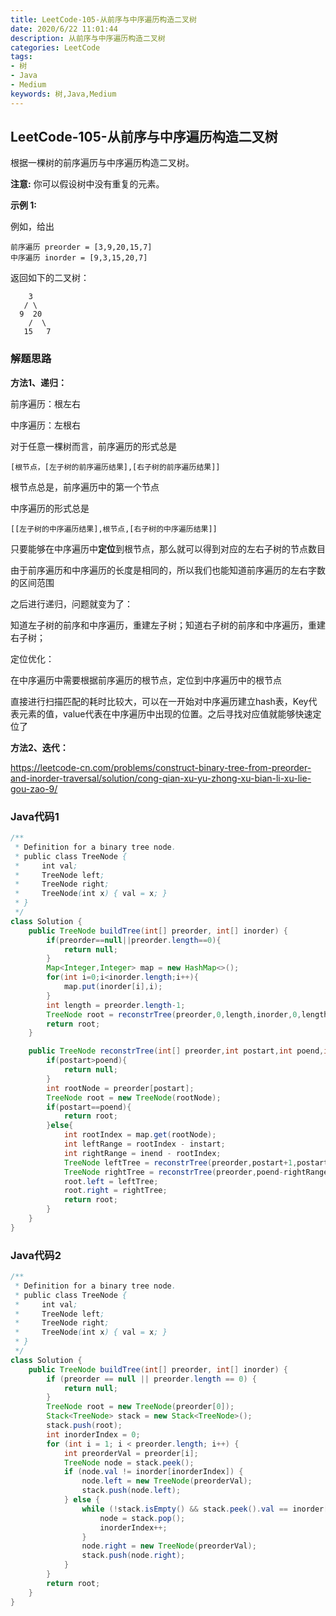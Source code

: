 ```yaml
---
title: LeetCode-105-从前序与中序遍历构造二叉树
date: 2020/6/22 11:01:44
description: 从前序与中序遍历构造二叉树
categories: LeetCode
tags: 
- 树
- Java
- Medium
keywords: 树,Java,Medium
---
```


## LeetCode-105-从前序与中序遍历构造二叉树

根据一棵树的前序遍历与中序遍历构造二叉树。

**注意:**
你可以假设树中没有重复的元素。

<!--more-->

**示例 1:**

例如，给出

```
前序遍历 preorder = [3,9,20,15,7]
中序遍历 inorder = [9,3,15,20,7]
```

返回如下的二叉树：

```
    3
   / \
  9  20
    /  \
   15   7
```

### 解题思路

**方法1、递归：**

前序遍历：根左右

中序遍历：左根右

对于任意一棵树而言，前序遍历的形式总是

```
[根节点，[左子树的前序遍历结果],[右子树的前序遍历结果]]
```

根节点总是，前序遍历中的第一个节点

中序遍历的形式总是

```
[[左子树的中序遍历结果],根节点,[右子树的中序遍历结果]]
```

只要能够在中序遍历中**定位**到根节点，那么就可以得到对应的左右子树的节点数目

由于前序遍历和中序遍历的长度是相同的，所以我们也能知道前序遍历的左右字数的区间范围

之后进行递归，问题就变为了：

知道左子树的前序和中序遍历，重建左子树；知道右子树的前序和中序遍历，重建右子树；

定位优化：

在中序遍历中需要根据前序遍历的根节点，定位到中序遍历中的根节点

直接进行扫描匹配的耗时比较大，可以在一开始对中序遍历建立hash表，Key代表元素的值，value代表在中序遍历中出现的位置。之后寻找对应值就能够快速定位了

**方法2、迭代：**

https://leetcode-cn.com/problems/construct-binary-tree-from-preorder-and-inorder-traversal/solution/cong-qian-xu-yu-zhong-xu-bian-li-xu-lie-gou-zao-9/

### Java代码1

```java
/**
 * Definition for a binary tree node.
 * public class TreeNode {
 *     int val;
 *     TreeNode left;
 *     TreeNode right;
 *     TreeNode(int x) { val = x; }
 * }
 */
class Solution {
    public TreeNode buildTree(int[] preorder, int[] inorder) {
        if(preorder==null||preorder.length==0){
            return null;
        }
        Map<Integer,Integer> map = new HashMap<>();
        for(int i=0;i<inorder.length;i++){
            map.put(inorder[i],i);
        }
        int length = preorder.length-1;
        TreeNode root = reconstrTree(preorder,0,length,inorder,0,length,map);
        return root;
    }

    public TreeNode reconstrTree(int[] preorder,int postart,int poend,int[] inorder,int instart,int inend,Map<Integer,Integer> map){
        if(postart>poend){
            return null;
        }
        int rootNode = preorder[postart];
        TreeNode root = new TreeNode(rootNode);
        if(postart==poend){
            return root;
        }else{
            int rootIndex = map.get(rootNode);
            int leftRange = rootIndex - instart;
            int rightRange = inend - rootIndex;
            TreeNode leftTree = reconstrTree(preorder,postart+1,postart+leftRange,inorder,instart,rootIndex-1,map);
            TreeNode rightTree = reconstrTree(preorder,poend-rightRange+1,poend,inorder,rootIndex+1,inend,map);
            root.left = leftTree;
            root.right = rightTree;
            return root;
        }
    }
}
```

### Java代码2

```java
/**
 * Definition for a binary tree node.
 * public class TreeNode {
 *     int val;
 *     TreeNode left;
 *     TreeNode right;
 *     TreeNode(int x) { val = x; }
 * }
 */
class Solution {
    public TreeNode buildTree(int[] preorder, int[] inorder) {
        if (preorder == null || preorder.length == 0) {
            return null;
        }
        TreeNode root = new TreeNode(preorder[0]);
        Stack<TreeNode> stack = new Stack<TreeNode>();
        stack.push(root);
        int inorderIndex = 0;
        for (int i = 1; i < preorder.length; i++) {
            int preorderVal = preorder[i];
            TreeNode node = stack.peek();
            if (node.val != inorder[inorderIndex]) {
                node.left = new TreeNode(preorderVal);
                stack.push(node.left);
            } else {
                while (!stack.isEmpty() && stack.peek().val == inorder[inorderIndex]) {
                    node = stack.pop();
                    inorderIndex++;
                }
                node.right = new TreeNode(preorderVal);
                stack.push(node.right);
            }
        }
        return root;
    }
}
```



